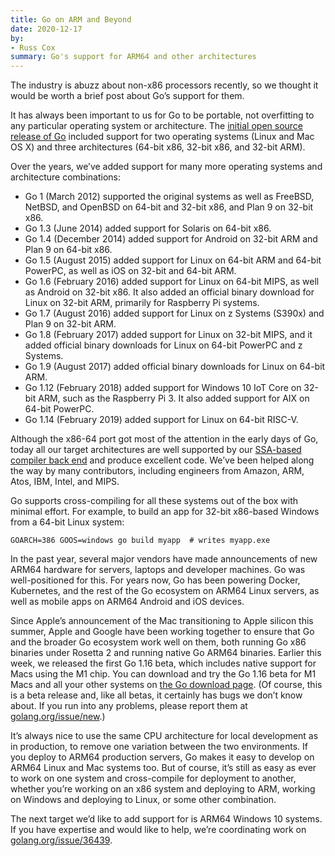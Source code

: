 ```yaml
---
title: Go on ARM and Beyond
date: 2020-12-17
by:
- Russ Cox
summary: Go's support for ARM64 and other architectures
---
```



The industry is abuzz about non-x86 processors recently,
so we thought it would be worth a brief post about Go’s support for them.

It has always been important to us for Go to be portable,
not overfitting to any particular operating system or architecture.
The [initial open source release of Go](https://opensource.googleblog.com/2009/11/hey-ho-lets-go.html)
included support for two operating systems (Linux and Mac OS X) and three
architectures (64-bit x86,
32-bit x86, and 32-bit ARM).

Over the years, we’ve added support for many more operating systems and architecture combinations:

- Go 1 (March 2012) supported the original systems as well as FreeBSD,
  NetBSD, and OpenBSD on 64-bit and 32-bit x86,
  and Plan 9 on 32-bit x86.
- Go 1.3 (June 2014) added support for Solaris on 64-bit x86.
- Go 1.4 (December 2014) added support for Android on 32-bit ARM and Plan 9 on 64-bit x86.
- Go 1.5 (August 2015) added support for Linux on 64-bit ARM and 64-bit PowerPC,
  as well as iOS on 32-bit and 64-bit ARM.
- Go 1.6 (February 2016) added support for Linux on 64-bit MIPS,
  as well as Android on 32-bit x86.
  It also added an official binary download for Linux on 32-bit ARM,
  primarily for Raspberry Pi systems.
- Go 1.7 (August 2016) added support for Linux on z Systems (S390x) and Plan 9 on 32-bit ARM.
- Go 1.8 (February 2017) added support for Linux on 32-bit MIPS,
  and it added official binary downloads for Linux on 64-bit PowerPC and z Systems.
- Go 1.9 (August 2017) added official binary downloads for Linux on 64-bit ARM.
- Go 1.12 (February 2018) added support for Windows 10 IoT Core on 32-bit ARM,
  such as the Raspberry Pi 3.
  It also added support for AIX on 64-bit PowerPC.
- Go 1.14 (February 2019) added support for Linux on 64-bit RISC-V.

Although the x86-64 port got most of the attention in the early days of Go,
today all our target architectures are well supported by our [SSA-based compiler back end](https://www.youtube.com/watch?v=uTMvKVma5ms)
and produce excellent code.
We’ve been helped along the way by many contributors,
including engineers from Amazon, ARM, Atos,
IBM, Intel, and MIPS.

Go supports cross-compiling for all these systems out of the box with minimal effort.
For example, to build an app for 32-bit x86-based Windows from a 64-bit Linux system:

	GOARCH=386 GOOS=windows go build myapp  # writes myapp.exe

In the past year, several major vendors have made announcements of new ARM64
hardware for servers,
laptops and developer machines.
Go was well-positioned for this. For years now,
Go has been powering Docker, Kubernetes, and the rest of the Go ecosystem
on ARM64 Linux servers,
as well as mobile apps on ARM64 Android and iOS devices.

Since Apple’s announcement of the Mac transitioning to Apple silicon this summer,
Apple and Google have been working together to ensure that Go and the broader
Go ecosystem work well on them,
both running Go x86 binaries under Rosetta 2 and running native Go ARM64 binaries.
Earlier this week, we released the first Go 1.16 beta,
which includes native support for Macs using the M1 chip.
You can download and try the Go 1.16 beta for M1 Macs and all your other
systems on [the Go download page](/dl/#go1.16beta1).
(Of course, this is a beta release and, like all betas,
it certainly has bugs we don’t know about.
If you run into any problems, please report them at [golang.org/issue/new](/issue/new).)

It’s always nice to use the same CPU architecture for local development as in production,
to remove one variation between the two environments.
If you deploy to ARM64 production servers,
Go makes it easy to develop on ARM64 Linux and Mac systems too.
But of course, it’s still as easy as ever to work on one system and cross-compile
for deployment to another,
whether you’re working on an x86 system and deploying to ARM,
working on Windows and deploying to Linux,
or some other combination.

The next target we’d like to add support for is ARM64 Windows 10 systems.
If you have expertise and would like to help,
we’re coordinating work on [golang.org/issue/36439](https://github.com/golang/go/issues/36439).

